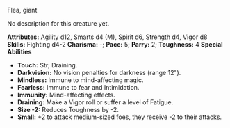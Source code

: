 Flea, giant

No description for this creature yet.

**Attributes:** Agility d12, Smarts d4 (M), Spirit d6, Strength d4,
Vigor d8
**Skills:** Fighting d4-2
**Charisma:** -; **Pace:** 5; **Parry:** 2; **Toughness:** 4
**Special Abilities**
- **Touch:** Str; Draining.
- **Darkvision:** No vision penalties for darkness (range 12").
- **Mindless:** Immune to mind-affecting magic.
- **Fearless:** Immune to fear and Intimidation.
- **Immunity:** Mind-affecting effects.
- **Draining:** Make a Vigor roll or suffer a level of Fatigue.
- **Size -2:** Reduces Toughness by -2.
- **Small:** +2 to attack medium-sized foes, they receive -2 to their
attacks.

